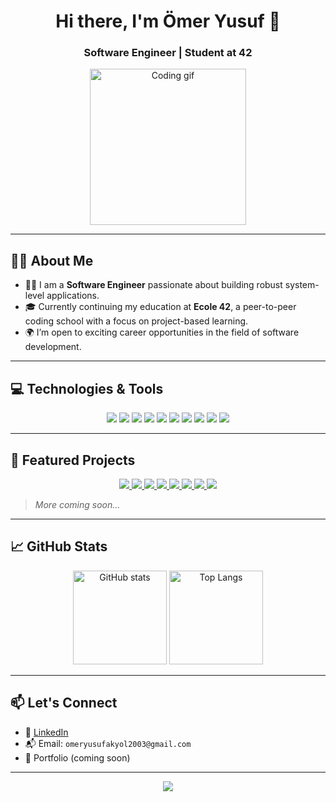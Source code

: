 <h1 align="center">Hi there, I'm Ömer Yusuf 👋</h1>
<h3 align="center">Software Engineer | Student at 42</h3>

<p align="center">
  <img src="https://media.giphy.com/media/qgQUggAC3Pfv687qPC/giphy.gif" width="250" alt="Coding gif">
</p>

---

## 🧑‍💻 About Me

- 👨‍💻 I am a **Software Engineer** passionate about building robust system-level applications.
- 🎓 Currently continuing my education at **Ecole 42**, a peer-to-peer coding school with a focus on project-based learning.
- 🌍 I’m open to exciting career opportunities in the field of software development.

---

## 💻 Technologies & Tools

<p align="center">
  <img src="https://img.shields.io/badge/C-333333?style=for-the-badge&logo=c&logoColor=white"/>
  <img src="https://img.shields.io/badge/Bash-333333?style=for-the-badge&logo=gnubash&logoColor=white"/>
  <img src="https://img.shields.io/badge/Linux-333333?style=for-the-badge&logo=linux&logoColor=white"/>
  <img src="https://img.shields.io/badge/Git-333333?style=for-the-badge&logo=git&logoColor=white"/>
  <img src="https://img.shields.io/badge/Vim-333333?style=for-the-badge&logo=vim&logoColor=white"/>
  <img src="https://img.shields.io/badge/VSCode-333333?style=for-the-badge&logo=visualstudiocode&logoColor=white"/>
  <img src="https://img.shields.io/badge/JavaScript-333333?style=for-the-badge&logo=javascript&logoColor=white"/>
  <img src="https://img.shields.io/badge/Oracle-333333?style=for-the-badge&logo=oracle&logoColor=white"/>
  <img src="https://img.shields.io/badge/OracleDB-333333?style=for-the-badge&logo=oracle&logoColor=white"/>
  <img src="https://img.shields.io/badge/PostgreSQL-333333?style=for-the-badge&logo=postgresql&logoColor=white"/>
</p>

---

## 📌 Featured Projects

<p align="center">
  <a href="https://github.com/omeryusufakyol/minishell" target="_blank">
    <img src="https://github-readme-stats.vercel.app/api/pin/?username=omeryusufakyol&repo=minishell&theme=radical" />
  </a>
  <a href="https://github.com/omeryusufakyol/philosophers" target="_blank">
    <img src="https://github-readme-stats.vercel.app/api/pin/?username=omeryusufakyol&repo=philosophers&theme=radical" />
  </a>
  <a href="https://github.com/omeryusufakyol/push_swap" target="_blank">
    <img src="https://github-readme-stats.vercel.app/api/pin/?username=omeryusufakyol&repo=push_swap&theme=radical" />
  </a>
  <a href="https://github.com/omeryusufakyol/so_long" target="_blank">
    <img src="https://github-readme-stats.vercel.app/api/pin/?username=omeryusufakyol&repo=so_long&theme=radical" />
  </a>
  <a href="https://github.com/omeryusufakyol/to-do-list" target="_blank">
    <img src="https://github-readme-stats.vercel.app/api/pin/?username=omeryusufakyol&repo=to-do-list&theme=radical" />
  </a>
  <a href="https://github.com/omeryusufakyol/get_next_line_bonus" target="_blank">
    <img src="https://github-readme-stats.vercel.app/api/pin/?username=omeryusufakyol&repo=get_next_line_bonus&theme=radical" />
  </a>
  <a href="https://github.com/omeryusufakyol/ft_printf" target="_blank">
    <img src="https://github-readme-stats.vercel.app/api/pin/?username=omeryusufakyol&repo=ft_printf&theme=radical" />
  </a>
  <a href="https://github.com/omeryusufakyol/Libft" target="_blank">
    <img src="https://github-readme-stats.vercel.app/api/pin/?username=omeryusufakyol&repo=Libft&theme=radical" />
  </a>
</p>

> _More coming soon..._

---

## 📈 GitHub Stats

<p align="center">
  <img src="https://github-readme-stats.vercel.app/api?username=omeryusufakyol&show_icons=true&theme=radical" alt="GitHub stats" height="150"/>
  <img src="https://github-readme-stats.vercel.app/api/top-langs/?username=omeryusufakyol&layout=compact&theme=radical" alt="Top Langs" height="150"/>
</p>

---

## 📫 Let's Connect

- 💼 [LinkedIn](https://www.linkedin.com/in/%C3%B6mer-yusuf-akyol-843a62240)
- 📬 Email: `omeryusufakyol2003@gmail.com`
- 🧠 Portfolio (coming soon)

---

<p align="center">
  <img src="https://capsule-render.vercel.app/api?type=waving&color=gradient&height=100&section=footer"/>
</p>
